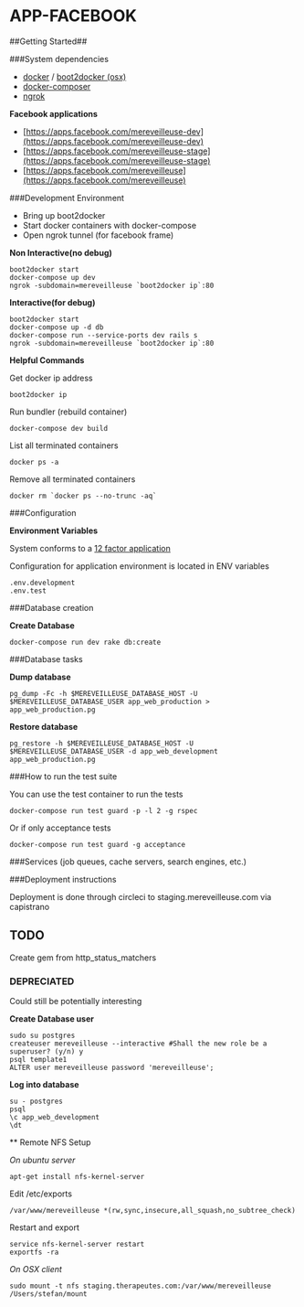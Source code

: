 APP-FACEBOOK
=======

##Getting Started##

###System dependencies

* [docker](https://www.docker.com) / [boot2docker (osx)](https://github.com/boot2docker/boot2docker)
* [docker-composer](https://github.com/docker/compose)
* [ngrok](https://ngrok.com/) 

**Facebook applications**

* [https://apps.facebook.com/mereveilleuse-dev](https://apps.facebook.com/mereveilleuse-dev)
* [https://apps.facebook.com/mereveilleuse-stage](https://apps.facebook.com/mereveilleuse-stage)
* [https://apps.facebook.com/mereveilleuse](https://apps.facebook.com/mereveilleuse)



###Development Environment

* Bring up boot2docker
* Start docker containers with docker-compose
* Open ngrok tunnel (for facebook frame)
  
**Non Interactive(no debug)**

    boot2docker start
    docker-compose up dev
    ngrok -subdomain=mereveilleuse `boot2docker ip`:80

**Interactive(for debug)**
    
    boot2docker start
    docker-compose up -d db
    docker-compose run --service-ports dev rails s
    ngrok -subdomain=mereveilleuse `boot2docker ip`:80





**Helpful Commands**

Get docker ip address

    boot2docker ip

Run bundler (rebuild container)
    
    docker-compose dev build

List all terminated containers

    docker ps -a

Remove all terminated containers

    docker rm `docker ps --no-trunc -aq`



###Configuration

**Environment Variables**

System conforms to a [12 factor application](http://12factor.net)

Configuration for application environment is located in ENV variables

    .env.development
    .env.test



###Database creation

**Create Database**

    docker-compose run dev rake db:create

###Database tasks

**Dump database**

    pg_dump -Fc -h $MEREVEILLEUSE_DATABASE_HOST -U $MEREVEILLEUSE_DATABASE_USER app_web_production > app_web_production.pg

**Restore database**
    
    pg_restore -h $MEREVEILLEUSE_DATABASE_HOST -U $MEREVEILLEUSE_DATABASE_USER -d app_web_development app_web_production.pg



###How to run the test suite

You can use the test container to run the tests

    docker-compose run test guard -p -l 2 -g rspec

Or if only acceptance tests

    docker-compose run test guard -g acceptance


###Services (job queues, cache servers, search engines, etc.)




###Deployment instructions

Deployment is done through circleci to staging.mereveilleuse.com via capistrano



## TODO ##

Create gem from http_status_matchers





### DEPRECIATED ###

Could still be potentially interesting

**Create Database user**

    sudo su postgres
    createuser mereveilleuse --interactive #Shall the new role be a superuser? (y/n) y
    psql template1
    ALTER user mereveilleuse password 'mereveilleuse';

**Log into database**

    su - postgres
    psql
    \c app_web_development
    \dt
    
** Remote NFS Setup

*On ubuntu server*

    apt-get install nfs-kernel-server

Edit /etc/exports

    /var/www/mereveilleuse *(rw,sync,insecure,all_squash,no_subtree_check)

Restart and export

    service nfs-kernel-server restart
    exportfs -ra


*On OSX client*

    sudo mount -t nfs staging.therapeutes.com:/var/www/mereveilleuse /Users/stefan/mount